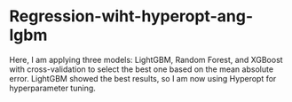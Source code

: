 # Regression-wiht-hyperopt-ang-lgbm

Here, I am applying three models: LightGBM, Random Forest, and XGBoost with cross-validation to select the best one based on the mean absolute error. 
LightGBM showed the best results, so I am now using Hyperopt for hyperparameter tuning.
